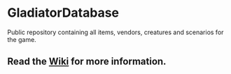 # GladiatorDatabase
Public repository containing all items, vendors, creatures and scenarios for the game. 

## Read the [Wiki](https://github.com/ubbelol/GladiatorDatabase/wiki) for more information.
